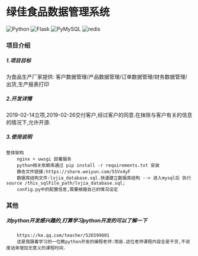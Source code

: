 # 绿佳食品数据管理系统
![Python](https://img.shields.io/badge/Python-3.6-519dd9.svg)
![Flask](https://img.shields.io/badge/Flask-1.0.2-519dd9.svg)
![PyMySQL](https://img.shields.io/badge/PyMySQL-0.9.3-519dd9.svg)
![redis](https://img.shields.io/badge/redis-3.1.0-519dd9.svg)

### 项目介绍
##### 1.项目目标
为食品生产厂家提供: 客户数据管理/产品数据管理/订单数据管理/财务数据管理/出货,生产报表打印
##### 2.开发详情
2019-02-14立项,2019-02-26交付客户,经过客户的同意.在抹除与客户有关的信息的情况下,允许开源.
##### 3.使用说明
    整体架构
        nginx + uwsgi 部署服务
        python相关依赖库通过 pip install -r requirements.txt 安装
        静态文件链接:https://share.weiyun.com/5SVx4yF
        数据库结构文件:lvjia_database.sql.快速建立数据库结构 --> 进入mysql后 执行 source /this_sqlFile_path/lvjia_database.sql;
        config.py中的配置信息,需要根据自己的情况设定
### 其他
##### 对python开发感兴趣的,打算学习python开发的可以了解一下
        https://ke.qq.com/teacher/526599801
        这是我跟着学习的一位教python开发的编程老师:雨辰.这位老师课程内容全是干货,不说废话来增加无意义的课程时间.
        
    


